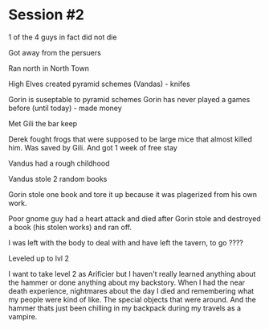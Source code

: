 # Session #2

1 of the 4 guys in fact did not die

Got away from the persuers

Ran north in North Town

High Elves created pyramid schemes (Vandas) - knifes

Gorin is suseptable to pyramid schemes
Gorin has never played a games before (until today) - made money

Met Gili the bar keep

Derek fought frogs that were supposed to be large mice that almost killed him. Was saved by Gili. And got 1 week of free stay

Vandus had a rough childhood

Vandus stole 2 random books

Gorin stole one book and tore it up because it was plagerized from his own work.

Poor gnome guy had a heart attack and died after Gorin stole and destroyed a book (his stolen works) and ran off.

I was left with the body to deal with and have left the tavern, to go ????

Leveled up to lvl 2

I want to take level 2 as Arificier but I haven't really learned anything about the hammer or done anything about my backstory. When I had the near death experience, nightmares about the day I died and remembering what my people were kind of like. The special objects that were around. And the hammer thats just been chilling in my backpack during my travels as a vampire.
